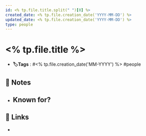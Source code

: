 ```yaml
---
id: <% tp.file.title.split(" ")[0] %>
created_date: <% tp.file.creation_date('YYYY-MM-DD') %>
updated_date: <% tp.file.creation_date('YYYY-MM-DD') %>
type: people
---
```


#  <% tp.file.title %>
- **🏷️Tags** :   #<% tp.file.creation_date('MM-YYYY') %> #people
[ ](#anki-card)
## 📝 Notes

-  Known for?
	- 
## 🔗 Links
- 